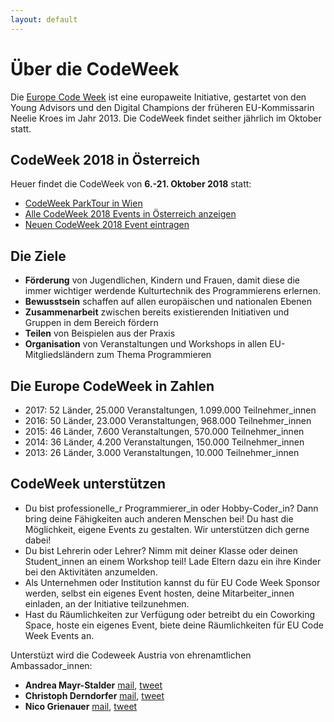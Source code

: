 ```yaml
---
layout: default
---
```


# Über die CodeWeek
Die [Europe Code Week](http://www.codeweek.eu/) ist eine europaweite Initiative, gestartet von den Young Advisors und den Digital Champions der früheren EU-Kommissarin Neelie Kroes im Jahr 2013. Die CodeWeek findet seither jährlich im Oktober statt.

## CodeWeek 2018 in Österreich

Heuer findet die CodeWeek von **6.-21. Oktober 2018** statt:

- [CodeWeek ParkTour in Wien](https://github.com/acolono/codeweek.at/blob/master/parktour_2018.md)
- [Alle CodeWeek 2018 Events in Österreich anzeigen](http://events.codeweek.eu/search/?country_code=AT&past=no)
- [Neuen CodeWeek 2018 Event eintragen](http://events.codeweek.eu/add/)

## Die Ziele
*   **Förderung** von Jugendlichen, Kindern und Frauen, damit diese die immer wichtiger werdende Kulturtechnik des Programmierens erlernen.
*   **Bewusstsein** schaffen auf allen europäischen und nationalen Ebenen
*   **Zusammenarbeit** zwischen bereits existierenden Initiativen und Gruppen in dem Bereich fördern
*   **Teilen** von Beispielen aus der Praxis
*   **Organisation** von Veranstaltungen und Workshops in allen EU-Mitgliedsländern zum Thema Programmieren

## Die Europe CodeWeek in Zahlen

- 2017: 52 Länder, 25.000 Veranstaltungen, 1.099.000 Teilnehmer_innen
- 2016: 50 Länder, 23.000 Veranstaltungen, 968.000 Teilnehmer_innen
- 2015: 46 Länder, 7.600 Veranstaltungen, 570.000 Teilnehmer_innen
- 2014: 36 Länder, 4.200 Veranstaltungen, 150.000 Teilnehmer_innen
- 2013: 26 Länder, 3.000 Veranstaltungen, 10.000 Teilnehmer_innen

## CodeWeek unterstützen

*   Du bist professionelle_r Programmierer_in oder Hobby-Coder_in? Dann bring deine Fähigkeiten auch anderen Menschen bei! Du hast die Möglichkeit, eigene Events zu gestalten. Wir unterstützen dich gerne dabei!
*   Du bist Lehrerin oder Lehrer? Nimm mit deiner Klasse oder deinen Student_innen an einem Workshop teil! Lade Eltern dazu ein ihre Kinder bei den Aktivitäten anzumelden.
*   Als Unternehmen oder Institution kannst du für EU Code Week Sponsor werden, selbst ein eigenes Event hosten, deine Mitarbeiter_innen einladen, an der Initiative teilzunehmen.
*   Hast du Räumlichkeiten zur Verfügung oder betreibt du ein Coworking Space, hoste ein eigenes Event, biete deine Räumlichkeiten für EU Code Week Events an.

Unterstüzt wird die Codeweek Austria von ehrenamtlichen Ambassador_innen:

*   **Andrea Mayr-Stalder** <a href="mailto:info@codeweek.at">mail</a>, <a href="https://twitter.com/turtlestitch">tweet</a>
*   **Christoph Derndorfer** <a href="mailto:christoph@derndorfer.eu">mail</a>, <a href="https://www.twitter.com/random_musings">tweet</a>
*   **Nico Grienauer** <a href="mailto:nico@grienauer.com">mail</a>, <a href="https://www.twitter.com/grienauer">tweet</a>
